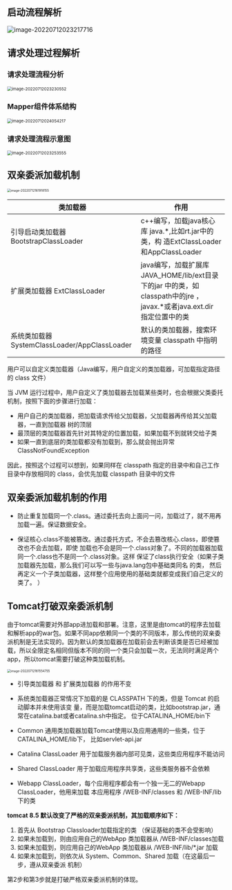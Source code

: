 ## 启动流程解析

![image-20220712023217716](img/tomcat源码解析/image-20220712023217716.png)

## 请求处理过程解析

### 请求处理流程分析

<img src="img/tomcat源码解析/image-20220712023230552.png" alt="image-20220712023230552" style="zoom:67%;" />

### Mapper组件体系结构

<img src="img/tomcat源码解析/image-20220712024054217.png" alt="image-20220712024054217" style="zoom:67%;" />

### 请求处理流程示意图

<img src="img/tomcat源码解析/image-20220712023253555.png" alt="image-20220712023253555" style="zoom:67%;" />

## 双亲委派加载机制

<img src="img/tomcat源码解析/image-20220712161918155.png" alt="image-20220712161918155" style="zoom:50%;" />

| 类加载器                                      | 作⽤                                                         |
| --------------------------------------------- | ------------------------------------------------------------ |
| 引导启动类加载器 BootstrapClassLoader         | c++编写，加载java核⼼库 java.*,⽐如rt.jar中的类，构 造ExtClassLoader和AppClassLoader |
| 扩展类加载器 ExtClassLoader                   | java编写，加载扩展库 JAVA_HOME/lib/ext⽬录下的jar 中的类，如classpath中的jre ，javax.*或者java.ext.dir 指定位置中的类 |
| 系统类加载器 SystemClassLoader/AppClassLoader | 默认的类加载器，搜索环境变量 classpath 中指明的路径          |

⽤户可以⾃定义类加载器（Java编写，⽤户⾃定义的类加载器，可加载指定路径的 class ⽂件）

当 JVM 运⾏过程中，⽤户⾃定义了类加载器去加载某些类时，也会根据⽗类委托机制，按照下⾯的步骤进行加载：

-  ⽤户⾃⼰的类加载器，把加载请求传给⽗加载器，⽗加载器再传给其⽗加载器，⼀直到加载器 树的顶层
- 最顶层的类加载器⾸先针对其特定的位置加载，如果加载不到就转交给⼦类
- 如果⼀直到底层的类加载都没有加载到，那么就会抛出异常 ClassNotFoundException 　 

因此，按照这个过程可以想到，如果同样在 classpath 指定的⽬录中和⾃⼰⼯作⽬录中存放相同的 class，会优先加载 classpath ⽬录中的⽂件

## 双亲委派加载机制的作用

- 防⽌重复加载同⼀个.class。通过委托去向上⾯问⼀问，加载过了，就不⽤再加载⼀遍。保证数据安全。


- 保证核⼼.class不能被篡改。通过委托⽅式，不会去篡改核⼼.class，即使篡改也不会去加载，即使 加载也不会是同⼀个.class对象了。不同的加载器加载同⼀个.class也不是同⼀个.class对象。这样 保证了class执⾏安全（如果⼦类加载器先加载，那么我们可以写⼀些与java.lang包中基础类同名 的类， 然后再定义⼀个⼦类加载器，这样整个应⽤使⽤的基础类就都变成我们⾃⼰定义的类了。 ）


## Tomcat打破双亲委派机制

由于tomcat需要对外部app进加载和部署。注意，这里是由tomcat的程序去加载和解析app的war包。如果不同app依赖同一个类的不同版本，那么传统的双亲委派机制是无法实现的。因为默认的类加载器在加载前会去判断该类是否已经被加载，所以全限定名相同但版本不同的同一个类只会加载一次，无法同时满足两个app，所以tomcat需要打破这种类加载机制。

<img src="img/tomcat源码解析/image-20220712161554755.png" alt="image-20220712161554755" style="zoom:50%;" />

- 引导类加载器 和 扩展类加载器 的作⽤不变

- 系统类加载器正常情况下加载的是 CLASSPATH 下的类，但是 Tomcat 的启动脚本并未使⽤该变 量，⽽是加载tomcat启动的类，⽐如bootstrap.jar，通常在catalina.bat或者catalina.sh中指定。 位于CATALINA_HOME/bin下

- Common 通⽤类加载器加载Tomcat使⽤以及应⽤通⽤的⼀些类，位于CATALINA_HOME/lib下， ⽐如servlet-api.jar

- Catalina ClassLoader ⽤于加载服务器内部可⻅类，这些类应⽤程序不能访问

- Shared ClassLoader ⽤于加载应⽤程序共享类，这些类服务器不会依赖

- Webapp ClassLoader，每个应⽤程序都会有⼀个独⼀⽆⼆的Webapp ClassLoader，他⽤来加载 本应⽤程序 /WEB-INF/classes 和 /WEB-INF/lib 下的类

**tomcat 8.5 默认改变了严格的双亲委派机制，其加载顺序如下：**

1. ⾸先从 Bootstrap Classloader加载指定的类 （保证基础的类不会受影响）
2. 如果未加载到，则由应用自己的WebApp 类加载器从 /WEB-INF/classes加载 
3. 如果未加载到，则应用自己的WebApp 类加载器从 /WEB-INF/lib/*.jar 加载 
4. 如果未加载到，则依次从 System、Common、Shared 加载（在这最后⼀步，遵从双亲委派 机制）

第2步和第3步就是打破严格双亲委派机制的体现。